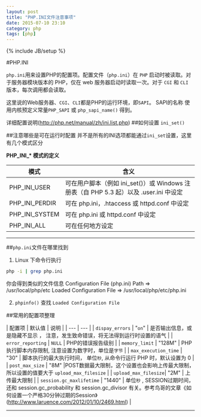 ```yaml
---
layout: post
title: "PHP.INI文件注意事项"
date: 2015-07-10 23:10
category: php
tags: [php]
---
```


{% include JB/setup %}

#PHP.INI

`php.ini`用来设置PHP的配置项。配置文件（`php.ini`）在 `PHP` 启动时被读取。对于服务器模块版本的 PHP，仅在 web 服务器启动时读取一次。对于 `CGI` 和 `CLI` 版本，每次调用都会读取。

这里说的Web服务器、`CGI`、`CLI`都是PHP的运行环境，即`SAPI`。
SAPI的名称 使用内核预定义常量`PHP_SAPI` 或 `php_sapi_name()` 得到。

详细配置说明(http://php.net/manual/zh/ini.list.php)
##如何设置
`ini_set()` 

##注意哪些是可在运行时配置
并不是所有的INI选项都能通过`ini_set`设置，这里有几个模式区分

**PHP_INI_\* 模式的定义**

| 模式 | 含义 |
| ----- | ---- |
| PHP_INI_USER | 可在用户脚本（例如 ini_set()）或 Windows 注册表（自 PHP 5.3 起）以及 .user.ini 中设定 |
| PHP_INI_PERDIR | 可在 php.ini，.htaccess 或 httpd.conf 中设定 |
| PHP_INI_SYSTEM | 可在 php.ini 或 httpd.conf 中设定 |
| PHP_INI_ALL | 可在任何地方设定 |

***
##`php.ini`文件在哪里找到

1. Linux 下命令行执行
```sh
php -i | grep php.ini
```
你会得到类似的文件信息
Configuration File (php.ini) Path => /usr/local/php/etc
Loaded Configuration File => /usr/local/php/etc/php.ini

2. `phpinfo()`  查找 `Loaded Configuration File` 

##常用的配置项整理

| 配置项          | 默认值 | 说明     |
| --- | --- |
| `dispay_errors` | "`on`"   | 是否输出信息，或是隐藏不显示 ， 注意，发生致命错误，将无法得到运行时设置的语气 |
| `error_reporting` | `NULL` | PHP的错误报告级别 |
| `memory_limit`  | "128M" | PHP执行脚本内存限制, 注意设置为数字时，单位是`字节` |
| `max_execution_time` | "30"  | 脚本执行的最大执行时间， 单位`秒`, 从命令行运行 PHP 时，默认设置为 0 |
| `post_max_size` | "8M" |POST数据最大限制，这个设置也会影响上传最大限制， 所以设置的值要大于 `upload_max_filesize` |
| `upload_max_filesize`| "2M" | 上传最大限制 |
| `session.gc_maxlifetime` | "1440" | 单位`秒` , SESSION过期时间，还和 session.gc_probability 和 session.gc_divisor 有关。参考鸟哥的文章《如何设置一个严格30分钟过期的Session》(http://www.laruence.com/2012/01/10/2469.html) |


***


